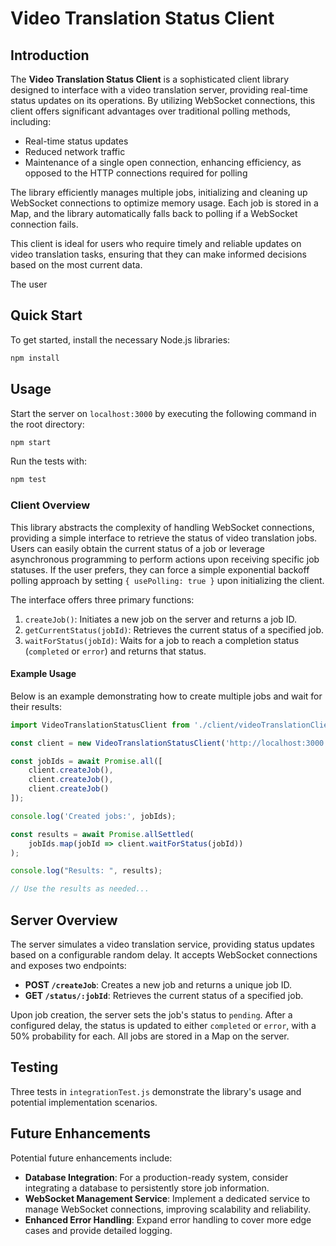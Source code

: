 # Video Translation Status Client

## Introduction

The **Video Translation Status Client** is a sophisticated client library designed to interface with a video translation server, providing real-time status updates on its operations. By utilizing WebSocket connections, this client offers significant advantages over traditional polling methods, including:

- Real-time status updates
- Reduced network traffic
- Maintenance of a single open connection, enhancing efficiency, as opposed to the HTTP connections required for polling

The library efficiently manages multiple jobs, initializing and cleaning up WebSocket connections to optimize memory usage. Each job is stored in a Map, and the library automatically falls back to polling if a WebSocket connection fails.

This client is ideal for users who require timely and reliable updates on video translation tasks, ensuring that they can make informed decisions based on the most current data.


The user 

## Quick Start

To get started, install the necessary Node.js libraries:

```bash
npm install
```

## Usage

Start the server on `localhost:3000` by executing the following command in the root directory:

```bash
npm start
```

Run the tests with:

```bash
npm test
```

### Client Overview

This library abstracts the complexity of handling WebSocket connections, providing a simple interface to retrieve the status of video translation jobs. Users can easily obtain the current status of a job or leverage asynchronous programming to perform actions upon receiving specific job statuses. If the user prefers, they can force a simple exponential backoff polling approach by setting `{ usePolling: true }` upon initializing the client.

The interface offers three primary functions:

1. `createJob()`: Initiates a new job on the server and returns a job ID.
2. `getCurrentStatus(jobId)`: Retrieves the current status of a specified job.
3. `waitForStatus(jobId)`: Waits for a job to reach a completion status (`completed` or `error`) and returns that status.

#### Example Usage

Below is an example demonstrating how to create multiple jobs and wait for their results:

```javascript
import VideoTranslationStatusClient from './client/videoTranslationClient.js';

const client = new VideoTranslationStatusClient('http://localhost:3000', { usePolling: false });

const jobIds = await Promise.all([
    client.createJob(),
    client.createJob(),
    client.createJob()
]);

console.log('Created jobs:', jobIds);

const results = await Promise.allSettled(
    jobIds.map(jobId => client.waitForStatus(jobId))
);

console.log("Results: ", results);

// Use the results as needed...
```

## Server Overview

The server simulates a video translation service, providing status updates based on a configurable random delay. It accepts WebSocket connections and exposes two endpoints:

- **POST `/createJob`**: Creates a new job and returns a unique job ID.
- **GET `/status/:jobId`**: Retrieves the current status of a specified job.

Upon job creation, the server sets the job's status to `pending`. After a configured delay, the status is updated to either `completed` or `error`, with a 50% probability for each. All jobs are stored in a Map on the server.

## Testing

Three tests in `integrationTest.js` demonstrate the library's usage and potential implementation scenarios.

## Future Enhancements

Potential future enhancements include:

- **Database Integration**: For a production-ready system, consider integrating a database to persistently store job information.
- **WebSocket Management Service**: Implement a dedicated service to manage WebSocket connections, improving scalability and reliability.
- **Enhanced Error Handling**: Expand error handling to cover more edge cases and provide detailed logging.
